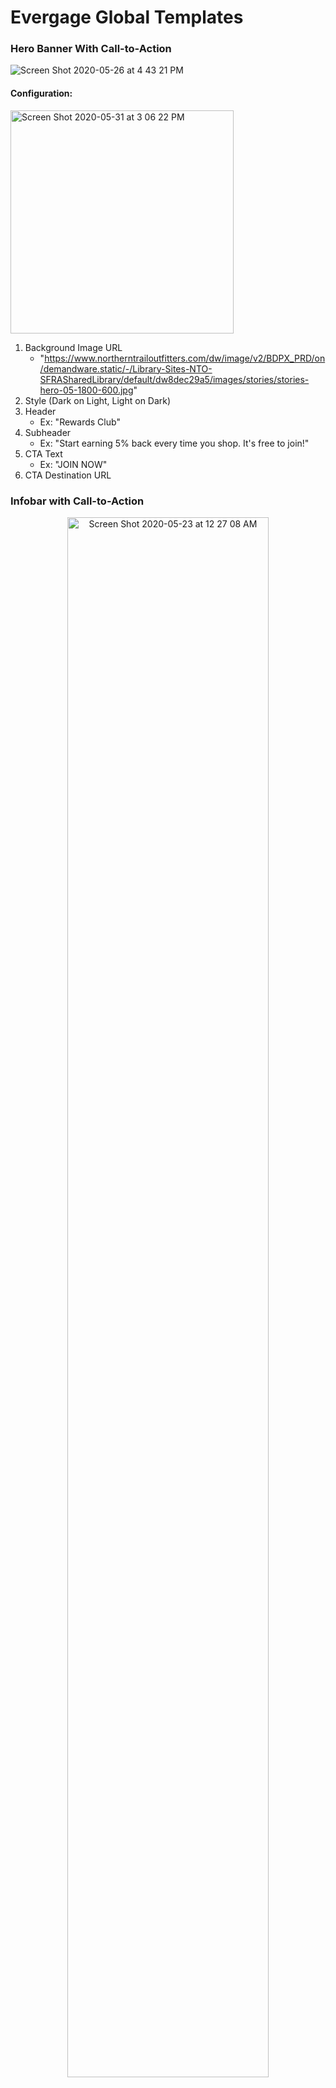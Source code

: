 # Evergage Global Templates

### Hero Banner With Call-to-Action
![Screen Shot 2020-05-26 at 4 43 21 PM](https://user-images.githubusercontent.com/32201252/82960688-09ee7f00-9f70-11ea-88b2-e476e995edf4.png)

#### Configuration:
<img width="357" alt="Screen Shot 2020-05-31 at 3 06 22 PM" src="https://user-images.githubusercontent.com/32201252/83363710-4cd59b80-a350-11ea-8f19-c827ff897dbd.png">

1. Background Image URL
    - "https://www.northerntrailoutfitters.com/dw/image/v2/BDPX_PRD/on/demandware.static/-/Library-Sites-NTO-SFRASharedLibrary/default/dw8dec29a5/images/stories/stories-hero-05-1800-600.jpg"
1. Style (Dark on Light, Light on Dark)
1. Header
    - Ex: "Rewards Club"
1. Subheader
    - Ex: "Start earning 5% back every time you shop. It's free to join!"
1. CTA Text
    - Ex: "JOIN NOW"
1. CTA Destination URL

### Infobar with Call-to-Action
<div align="center">
<img width="80%" alt="Screen Shot 2020-05-23 at 12 27 08 AM" src="https://user-images.githubusercontent.com/32201252/83471408-79191700-a439-11ea-9898-b7d9e3ffd520.png">
<img width="80%" alt="Screen Shot 2020-05-23 at 12 29 06 AM" src="https://user-images.githubusercontent.com/32201252/83471530-bd0c1c00-a439-11ea-9871-eaf289400072.png">
</div>

#### Configuration: 
<img width="356" alt="Screen Shot 2020-05-31 at 3 05 16 PM" src="https://user-images.githubusercontent.com/32201252/83363682-24e63800-a350-11ea-9ac9-2a7d18e60811.png">

1. Infobar Position
    -  Dropdown: Top, Bottom
1. Style (Dark on Light, Light on Dark)
1. Main Text
    - Top Infobar 
      - Ex: "Get free 2-day shipping with any $50 purchase. Ends 4/25!"
    - Bottom Infobar:
      - Ex: "Refer a friend and get $25 off your next purchase!"
1. CTA Text
    - Top Infobar 
      - Ex: "SHOP NOW"
    - Bottom Infobar 
      - Ex: "Learn More"
1. CTA Destination URL

### Email Capture Popup
<div align="center">
<img width="80%" alt="Screen Shot 2020-03-28 at 6 27 00 PM" src="https://user-images.githubusercontent.com/32201252/82980060-62884100-9f9d-11ea-82b5-28d10df29d9f.png">

<img width="80%" alt="Screen Shot 2020-03-28 at 6 27 00 PM" src="https://user-images.githubusercontent.com/32201252/82980067-66b45e80-9f9d-11ea-80f6-20abe8984d61.png">
</div>

#### Configuration: 
<img width="359" alt="Screen Shot 2020-05-31 at 3 07 14 PM" src="https://user-images.githubusercontent.com/32201252/83363725-6b3b9700-a350-11ea-8107-d0ca7d7d44e7.png">

1. Background Image URL
    - Ex: "https://www.northerntrailoutfitters.com/on/demandware.static/-/Library-Sites-NTO-SFRASharedLibrary/default/dw656a6e88/images/homepage/home-rain-gear-hero-450-600@2x.jpg"
1. Style (Dark on Light, Light on Dark)
1. Header
    - Ex: "Get On The List"
1. Subheader
    - Ex: "Sign up for exclusive offers, events, and inspirations. Plus, get 10% off your next order!"  
1. CTA Text
    - Ex: "Sign Me Up"
1. Opt-out Text
    - Ex: "No Thanks"
1. Confirmation Header (Header to display upon successful email submission)
    - Ex: "Thank You"
1. Confirmatin Subheader (Subheader to display below Confirmation Header)
    - Ex: "Check your email for the discount code!"

### Product Recommendations
![Screen Shot 2020-05-08 at 6 32 30 PM](https://user-images.githubusercontent.com/32201252/81460417-0c706c80-915a-11ea-80b3-2d841ecb8ffd.png)

#### Configuration: 
![Screen Shot 2020-05-11 at 5 39 45 PM](https://user-images.githubusercontent.com/32201252/81625668-69fcf700-93ae-11ea-8b41-b35b754a2b58.png)

1. Recommendations Row Header
    - Ex: "Recommended For You"
2. Recipe

### Callout
<div align="center">
<img width="80%" alt="Screen Shot 2020-06-01 at 4 24 45 PM" src="https://user-images.githubusercontent.com/32201252/83472084-43752d80-a43b-11ea-95ab-93b712bdd641.png">
<img width="80%" alt="Screen Shot 2020-06-01 at 4 25 18 PM" src="https://user-images.githubusercontent.com/32201252/83472090-46701e00-a43b-11ea-8b9f-3fec4e7dbe10.png">
</div>

#### Configuration: 
<img width="356" alt="Screen Shot 2020-05-31 at 3 03 37 PM" src="https://user-images.githubusercontent.com/32201252/83363649-ea7c9b00-a34f-11ea-9deb-619ba87e5bdb.png">

1. Callout Direction (Top, Bottom, Left, Right)
1. Style (Dark on Light, Light on Dark)
1. Main Text
    - Ex: "Ask us questions here! Or check out our"
1. CTA Text
    - Ex: "Help Community"
1. CTA Destination URL

### Smart Search
![Screen Shot 2020-05-09 at 3 14 11 PM](https://user-images.githubusercontent.com/32201252/81486151-bfe36a80-9207-11ea-8bd1-f6cbced0b079.png)

#### Configuration: 
![Screen Shot 2020-05-09 at 3 11 53 PM](https://user-images.githubusercontent.com/32201252/81486113-6d09b300-9207-11ea-9627-b84b49b6d98f.png)

1. Recipe ID

### Hero Banner Contextual Bandit
![Screen Shot 2020-04-29 at 12 27 33 AM](https://user-images.githubusercontent.com/32201252/80572578-5cf60600-89b3-11ea-8ff4-d6727a5824dc.png)

#### Configuration: 
No configuration required for this template